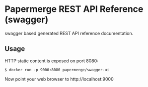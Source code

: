 # Papermerge REST API Reference (swagger)

swagger based generated REST API reference documentation.

## Usage

HTTP static content is exposed on port 8080:

    $ docker run -p 9000:8080 papermerge/swagger-ui


Now point your web browser to http://localhost:9000
